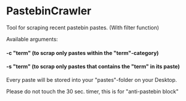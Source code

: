 # PastebinCrawler
Tool for scraping recent pastebin pastes. (With filter function)

Available arguments:

#### -c "term" (to scrap only pastes within the "term"-category)

#### -s "term" (to scrap only pastes that contains the "term" in its paste)

Every paste will be stored into your "pastes"-folder on your Desktop.

Please do not touch the 30 sec. timer, this is for "anti-pastebin block"
